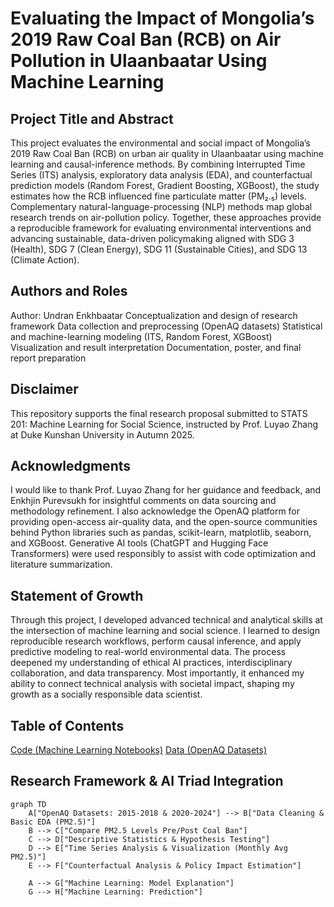 # Evaluating the Impact of Mongolia’s 2019 Raw Coal Ban (RCB) on Air Pollution in Ulaanbaatar Using Machine Learning

## Project Title and Abstract
This project evaluates the environmental and social impact of Mongolia’s 2019 Raw Coal Ban (RCB) on urban air quality in Ulaanbaatar using machine learning and causal-inference methods. By combining Interrupted Time Series (ITS) analysis, exploratory data analysis (EDA), and counterfactual prediction models (Random Forest, Gradient Boosting, XGBoost), the study estimates how the RCB influenced fine particulate matter (PM₂.₅) levels. Complementary natural-language-processing (NLP) methods map global research trends on air-pollution policy. Together, these approaches provide a reproducible framework for evaluating environmental interventions and advancing sustainable, data-driven policymaking aligned with SDG 3 (Health), SDG 7 (Clean Energy), SDG 11 (Sustainable Cities), and SDG 13 (Climate Action).

## Authors and Roles
Author: Undran Enkhbaatar
Conceptualization and design of research framework
Data collection and preprocessing (OpenAQ datasets)
Statistical and machine-learning modeling (ITS, Random Forest, XGBoost)
Visualization and result interpretation
Documentation, poster, and final report preparation

## Disclaimer 
This repository supports the final research proposal submitted to STATS 201: Machine
Learning for Social Science, instructed by Prof. Luyao Zhang at Duke Kunshan
University in Autumn 2025.

## Acknowledgments
I would like to thank Prof. Luyao Zhang for her guidance and feedback, and Enkhjin Purevsukh for insightful comments on data sourcing and methodology refinement. I also acknowledge the OpenAQ platform for providing open-access air-quality data, and the open-source communities behind Python libraries such as pandas, scikit-learn, matplotlib, seaborn, and XGBoost. Generative AI tools (ChatGPT and Hugging Face Transformers) were used responsibly to assist with code optimization and literature summarization.

## Statement of Growth
Through this project, I developed advanced technical and analytical skills at the intersection of machine learning and social science. I learned to design reproducible research workflows, perform causal inference, and apply predictive modeling to real-world environmental data. The process deepened my understanding of ethical AI practices, interdisciplinary collaboration, and data transparency. Most importantly, it enhanced my ability to connect technical analysis with societal impact, shaping my growth as a socially responsible data scientist.

## Table of Contents
[Code (Machine Learning Notebooks)](code/)
[Data (OpenAQ Datasets)](data/)

## Research Framework & AI Triad Integration
```mermaid
graph TD
    A["OpenAQ Datasets: 2015-2018 & 2020-2024"] --> B["Data Cleaning & Basic EDA (PM2.5)"]
    B --> C["Compare PM2.5 Levels Pre/Post Coal Ban"]
    C --> D["Descriptive Statistics & Hypothesis Testing"]
    D --> E["Time Series Analysis & Visualization (Monthly Avg PM2.5)"]
    E --> F["Counterfactual Analysis & Policy Impact Estimation"]

    A --> G["Machine Learning: Model Explanation"]
    G --> H["Machine Learning: Prediction"]


